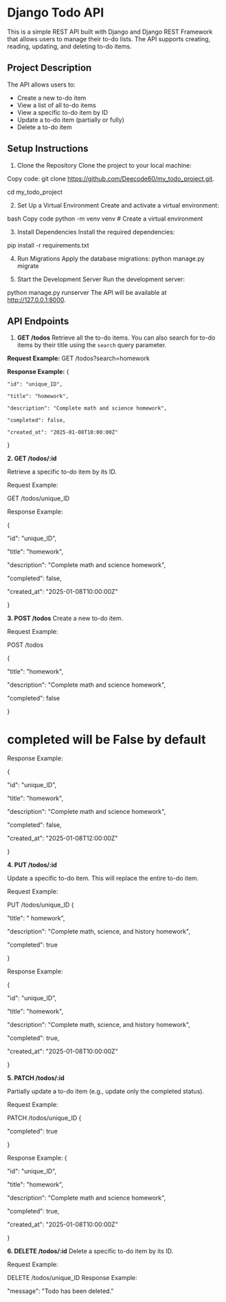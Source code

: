 # Django Todo API

This is a simple REST API built with Django and Django REST Framework that allows users to manage their to-do lists. The API supports creating, reading, updating, and deleting to-do items.

## Project Description

The API allows users to:
- Create a new to-do item
- View a list of all to-do items
- View a specific to-do item by ID
- Update a to-do item (partially or fully)
- Delete a to-do item

## Setup Instructions 

1. Clone the Repository
Clone the project to your local machine:

Copy code:
git clone https://github.com/Deecode60/my_todo_project.git.

cd my_todo_project

2. Set Up a Virtual Environment 
Create and activate a virtual environment:

bash
Copy code
python -m venv venv  # Create a virtual environment

3. Install Dependencies
Install the required dependencies:

pip install -r requirements.txt


4. Run Migrations
Apply the database migrations:
python manage.py migrate


6. Start the Development Server
Run the development server:

python manage.py runserver
The API will be available at http://127.0.0.1:8000.


##  API Endpoints

1. **GET /todos**
Retrieve all the to-do items. You can also search for to-do items by their title using the `search` query parameter.

**Request Example:**
GET /todos?search=homework

**Response Example:**
  {
  
    "id": "unique_ID",

    "title": "homework",
    
    "description": "Complete math and science homework",
    
    "completed": false,
    
    "created_at": "2025-01-08T10:00:00Z"
    
  }

 
**2. GET /todos/:id**
 
Retrieve a specific to-do item by its ID.

Request Example:

GET /todos/unique_ID

Response Example:

{

  "id": "unique_ID",
  
  "title": "homework",
  
  "description": "Complete math and science homework",
  
  "completed": false,
  
  "created_at": "2025-01-08T10:00:00Z"
  
}


**3. POST /todos**
Create a new to-do item.

Request Example:

POST /todos

{

  "title": "homework",
  
  "description": "Complete math and science homework",
  
  "completed": false  
  
}
 # completed will be False by default
Response Example:

{

  "id": "unique_ID",
  
  "title": "homework",
  
  "description": "Complete math and science homework",
  
  "completed": false,
  
  "created_at": "2025-01-08T12:00:00Z"
  
}


**4. PUT /todos/:id**

Update a specific to-do item. This will replace the entire to-do item.

Request Example:

PUT /todos/unique_ID
{

  "title": " homework",
  
  "description": "Complete math, science, and history homework",
  
  "completed": true
  
}

Response Example:

{

  "id": "unique_ID",
  
  "title": "homework",
  
  "description": "Complete math, science, and history homework",
  
  "completed": true,
  
  "created_at": "2025-01-08T10:00:00Z"
  
}


**5. PATCH /todos/:id**

Partially update a to-do item (e.g., update only the completed status).

Request Example:

PATCH /todos/unique_ID
{

  "completed": true
  
}

Response Example:
{

  "id": "unique_ID",
  
  "title": "homework",
  
  "description": "Complete math and science homework",
  
  "completed": true,
  
  "created_at": "2025-01-08T10:00:00Z"
  
}

**6. DELETE /todos/:id**
Delete a specific to-do item by its ID.

Request Example:

DELETE /todos/unique_ID
Response Example:

"message": "Todo has been deleted."

